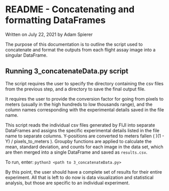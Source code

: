 # README - Concatenating and formatting DataFrames

Written on July 22, 2021 by Adam Spierer

The purpose of this documentation is to outline the script used to concatenate and format the outputs from each flight assay image into a singular DataFrame.

## Running 3\_concatenateData.py script

The script requires the user to specify the directory containing the csv files from the previous step, and a directory to save the final output file.

It requires the user to provide the conversion factor for going from pixels to meters (usually in the high hundreds to low thousands range), and the column names corresponding with the experimental details saved in the file name.

This script reads the individual csv files generated by FIJI into separate DataFrames and assigns the specific experimental details listed in the file name to separate columns. Y-positions are converted to meters fallen ( )(1 - Y) / pixels\_to\_meters ). Groupby functions are applied to calculate the mean, standard deviation, and counts for each image in the data set, which are then merged into a single DataFrame and saved as `results.csv`.

To run, enter:
`python3 <path to 3_concatenateData.py>`

By this point, the user should have a complete set of results for their entire experiment. All that is left to do now is data visualization and statistical analysis, but those are specific to an individual experiment.